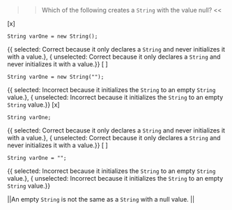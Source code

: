 >>Which of the following creates a <code>String</code> with the value null? <<

[x] <pre><code>String varOne = new String();</code></pre> {{ selected: Correct because it only declares a <code>String</code> and never initializes it with a value.}, { unselected: Correct because it only declares a <code>String</code> and never initializes it with a value.}}
[ ] <pre><code>String varOne = new String("");</code></pre> {{ selected: Incorrect because it initializes the <code>String</code> to an empty <code>String</code> value.}, { unselected: Incorrect because it initializes the <code>String</code> to an empty <code>String</code> value.}}
[x] <pre><code>String varOne;</code></pre> {{ selected: Correct because it only declares a <code>String</code> and never initializes it with a value.}, { unselected: Correct because it only declares a <code>String</code> and never initializes it with a value.}}
[ ] <pre><code>String varOne = "";</code></pre> {{ selected: Incorrect because it initializes the <code>String</code> to an empty <code>String</code> value.}, { unselected: Incorrect because it initializes the <code>String</code> to an empty <code>String</code> value.}}

||An empty <code>String</code> is not the same as a <code>String</code> with a null value. ||
